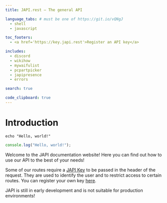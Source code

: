 ```yaml
---
title: JAPI.rest — The general API

language_tabs: # must be one of https://git.io/vQNgJ
  - shell
  - javascript

toc_footers:
  - <a href='https://key.japi.rest'>Register an API key</a>

includes:
  - discord
  - wikihow
  - mywaifulist
  - pcpartpicker
  - japipresence
  - errors

search: true

code_clipboard: true
---
```


# Introduction

```shell
echo "Hello, world!"
```
```javascript
console.log("Hello, world!");
```

Welcome to the JAPI documentation website! Here you can find out how to use our API to the best of your needs!

Some of our routes require a [JAPI Key](https://key.japi.rest) to be passed in the header of the request. They are used to identify the user and to restrict access to certain routes. You can register your own key [here](https://key.japi.rest).

<aside class="warning">
  JAPI is still in early development and is not suitable for production environments!
</aside>